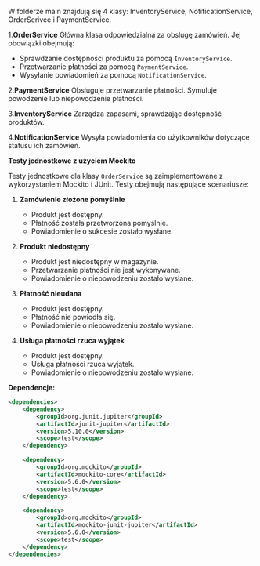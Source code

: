 W folderze main znajdują się 4 klasy: InventoryService, NotificationService, OrderSerivce i PaymentService.

1.**OrderService**
Główna klasa odpowiedzialna za obsługę zamówień. Jej obowiązki obejmują:
- Sprawdzanie dostępności produktu za pomocą `InventoryService`.
- Przetwarzanie płatności za pomocą `PaymentService`.
- Wysyłanie powiadomień za pomocą `NotificationService`.

2.**PaymentService**
Obsługuje przetwarzanie płatności. Symuluje powodzenie lub niepowodzenie płatności.

3.**InventoryService**
Zarządza zapasami, sprawdzając dostępność produktów.

4.**NotificationService**
Wysyła powiadomienia do użytkowników dotyczące statusu ich zamówień.

**Testy jednostkowe z użyciem Mockito**

Testy jednostkowe dla klasy `OrderService` są zaimplementowane z wykorzystaniem Mockito i JUnit. 
Testy obejmują następujące scenariusze:

1. **Zamówienie złożone pomyślnie**
   - Produkt jest dostępny.
   - Płatność została przetworzona pomyślnie.
   - Powiadomienie o sukcesie zostało wysłane.

2. **Produkt niedostępny**
   - Produkt jest niedostępny w magazynie.
   - Przetwarzanie płatności nie jest wykonywane.
   - Powiadomienie o niepowodzeniu zostało wysłane.

3. **Płatność nieudana**
   - Produkt jest dostępny.
   - Płatność nie powiodła się.
   - Powiadomienie o niepowodzeniu zostało wysłane.

4. **Usługa płatności rzuca wyjątek**
   - Produkt jest dostępny.
   - Usługa płatności rzuca wyjątek.
   - Powiadomienie o niepowodzeniu zostało wysłane.

**Dependencje:**

   ```xml
   <dependencies>
       <dependency>
           <groupId>org.junit.jupiter</groupId>
           <artifactId>junit-jupiter</artifactId>
           <version>5.10.0</version>
           <scope>test</scope>
       </dependency>

       <dependency>
           <groupId>org.mockito</groupId>
           <artifactId>mockito-core</artifactId>
           <version>5.6.0</version>
           <scope>test</scope>
       </dependency>

       <dependency>
           <groupId>org.mockito</groupId>
           <artifactId>mockito-junit-jupiter</artifactId>
           <version>5.6.0</version>
           <scope>test</scope>
       </dependency>
   </dependencies>
   ```
